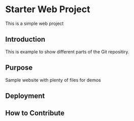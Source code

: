 # Starter Web Project

This is a simple web project

## Introduction

This is example to show different parts of the Git repositiry.

## Purpose

Sample website with plenty of files for demos

## Deployment

## How to Contribute